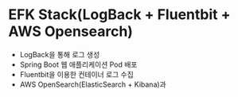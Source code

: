 # EFK Stack(LogBack + Fluentbit + AWS Opensearch)
- LogBack을 통해 로그 생성
- Spring Boot 웹 애플리케이션 Pod 배포
- Fluentbit을 이용한 컨테이너 로그 수집
- AWS OpenSearch(ElasticSearch + Kibana)과 

